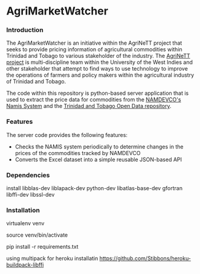 # AgriMarketWatcher

### Introduction
The AgriMarketWatcher is an initiative within the AgriNeTT project that seeks to provide pricing information of agricultural commodities within Trinidad and Tobago to various stakeholder of the industry. The [AgriNeTT project](http://sta.uwi.edu/agrinett/) is multi-discipline team within the University of the West Indies and other stakeholder that attempt to find ways to use technology to improve the operations of farmers and policy makers within the agricultural industry of Trinidad and Tobago.

The code within this repository is python-based server application that is used to extract the price data for commodities from the [NAMDEVCO's Namis System](http://www.namistt.com/) and the [Trinidad and Tobago Open Data repository](http://data.tt/).

### Features
The server code provides the following features:
* Checks the NAMIS system periodically to determine changes in the prices of the commodities tracked by NAMDEVCO
* Converts the Excel dataset into a simple reusable JSON-based API 


### Dependencies
install libblas-dev liblapack-dev python-dev libatlas-base-dev gfortran libffi-dev libssl-dev

### Installation
virtualenv venv

source venv/bin/activate

pip install -r requirements.txt

using multipack for heroku installatin
https://github.com/Stibbons/heroku-buildpack-libffi
